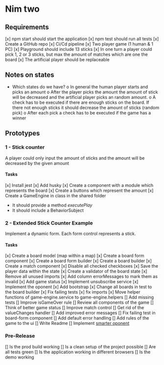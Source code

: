 # Nim two

## Requirements

[x] npm start should start the application
[x] npm test should run all tests
[x] Create a GitHub repo
[x] Ci/Cd pipeline
[x] Two player game (1 human & 1 PC)
[x] Playground should include 13 sticks
[x] In one turn a player could pick 1, 2 or 3 sticks, but max the amount of matches which are one the board
[x] The artificial player should be replaceable

## Notes on states

- Which states do we have?
  o In general the human player starts and picks an amount
  o After the player picks the amount the amount of stick will be decreased and the artificial player picks an random amount.
  o A check has to be executed if there are enough sticks on the board. If there not enough sticks it should decrease the amount of sticks (random pick)
  o After each pick a check has to be executed if the game has a winner

## Prototypes

### 1 - Stick counter

A player could only input the amount of sticks and the amount will be decreased by the given amount

#### Tasks

[x] Install jest
[x] Add husky
[x] Create a component with a module which represents the board
[x] Create a buttons which represent the amount
[x] Create a GameEngine in class in the shared folder

- It should provide a method _executePlay_
- It should include a BehaviorSubject

### 2 - Extended Stick Counter Example

Implement a dynamic form. Each form control represents a stick.

#### Tasks

[x] Create a board model (map within a map)
[x] Create a board form component
[x] Create a board form builder
[x] Create a board builder
[x] Create a match component
[x] Disable all checked checkboxes
[x] Save the player data within the state
[x] Create a validator of the board state
[x] Remove all unused imports
[x] Add column errorMessages to mark them as invalid
[x] Add game status
[x] Implement unsubscribe service
[x] Implement the oponent
[x] Add bootstrap
[x] Change all boards in test to the board builder
[x] Fix failing tests
[x] fix imports
[x] Move helper functions of game-engine.service to game-engine.helpers
[] Add missing tests
[] Improve isGameOver rule
[] Review all components of the game
[] Think of better game status
[] Improve match control
[] Get rid of the valueChanges handler
[] Add improved error messages
[] Fix failing test in board-form component
[] Add default error handling
[] Add rules of the game to the ui
[] Write Readme
[] Implement [smarter oponent](http://www.imn.htwk-leipzig.de/~jahn/Cprog/Alg_Inf_Jahr_pdf/streichholzspiel.pdf)

### Pre-Release

[] Is the prod build working
[] Is a clean setup of the project possible
[] Are all tests green
[] Is the application working in different browsers
[] Is the demo working

